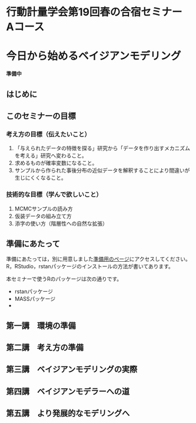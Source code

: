 # 行動計量学会第19回春の合宿セミナー　Aコース
# 今日から始めるベイジアンモデリング

**準備中**

## はじめに

## このセミナーの目標

### 考え方の目標（伝えたいこと）

1. 「与えられたデータの特徴を探る」研究から「データを作り出すメカニズムを考える」研究へ変わること。
2. 求めるものが確率変数になること。
3. サンプルから作られた事後分布の近似データを解釈することにより間違いが生じにくくなること。

### 技術的な目標（学んで欲しいこと）

1. MCMCサンプルの読み方
2. 仮装データの組み立て方
3. 添字の使い方（階層性への自然な拡張）




## 準備にあたって

準備にあたっては，別に用意しました[準備用のページ](junbi.md)にアクセスしてください。
R，RStudio，rstanパッケージのインストールの方法が書いてあります。

本セミナーで使うRのパッケージは次の通りです。

+ rstanパッケージ
+ MASSパッケージ
+ 

## 第一講　環境の準備

## 第二講　考え方の準備

## 第三講　ベイジアンモデリングの実際

## 第四講　ベイジアンモデラーへの道

## 第五講　より発展的なモデリングへ
